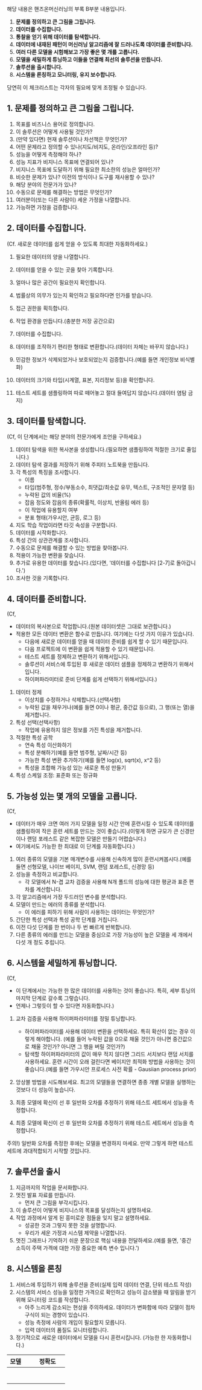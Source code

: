 해당 내용은 핸즈온머신러닝의 부록 B부분 내용입니다.

1. **문제를 정의하고 큰 그림을 그립니다.**
2. **데이터를 수집합니다.**
3. **통찰을 얻기 위해 데이터를 탐색합니다.**
4. **데이터에 내재된 패턴이 머신러닝 알고리즘에 잘 드러나도록 데이터를 준비합니다.**
5. **여러 다른 모델을 시험해보고 가장 좋은 몇 개를 고릅니다.**
6. **모델을 세밀하게 튜닝하고 이들을 연결해 최선의 솔루션을 만듭니다.**
7. **솔루션을 출시합니다.**
8. **시스템을 론칭하고 모니터링, 유지 보수합니다.**

당연히 이 체크리스트는 각자의 필요에 맞게 조정될 수 있습니다.



## 1. 문제를 정의하고 큰 그림을 그립니다.

1. 목표를 비즈니스 용어로 정의합니다.
2. 이 솔루션은 어떻게 사용될 것인가?
3. (만약 있다면) 현재 솔루션이나 차선책은 무엇인가?
4. 어떤 문제라고 정의할 수 있나(지도/비지도, 온라인/오프라인 등)?
5. 성능을 어떻게 측정해야 하나?
6. 성능 지표가 비지니스 목표에 연결되어 있나?
7. 비지니스 목표에 도달하기 위해 필요한 최소한의 성능은 얼마인가?
8. 비슷한 문제가 있나? 이전의 방식이나 도구를 재사용할 수 있나?
9. 해당 분야의 전문가가 있나?
10. 수동으로 문제를 해결하는 방법은 무엇인가?
11. 여러분이(또는 다른 사람이) 세운 가정을 나열합니다.
12. 가능하면 가정을 검증합니다.

## 2. 데이터를 수집합니다.

(Cf. 새로운 데이터를 쉽게 얻을 수 있도록 최대한 자동화하세요.)

1. 필요한 데이터의 양을 나열합니다.
2. 데이터를 얻을 수 있는 곳을 찾아 기록합니다.
3. 얼마나 많은 공간이 필요한지 확인합니다.
4. 법률상의 의무가 있는지 확인하고 필요하다면 인가를 받습니다.
5. 접근 권한을 획득합니다.
6. 작업 환경을 만듭니다.(충분한 저장 공간으로)
7. 데이터를 수집합니다.

8. 데이터를 조작하기 편리한 형태로 변환합니다.(데이터 자체는 바꾸지 않습니다.)
9. 민감한 정보가 삭제되었거나 보호되었는지 검증합니다.(예를 들면 개인정보 비식별화)
10. 데이터의 크기와 타입(시계열, 표본, 지리정보 등)을 확인합니다.
11. 테스트 세트를 샘플링하여 따로 떼어놓고 절대 들여답지 않습니다.(데이터 염탐 금지)

## 3. 데이터를 탐색합니다.

(Cf, 이 단계에서는 해당 분야의 전문가에게 조언을 구하세요.)

1. 데이터 탐색을 위한 복사본을 생성합니다.(필요하면 샘플링하여 적절한 크기로 줄입니다.)
2. 데이터 탐색 결과를 저장하기 위해 주피터 노트북을 만듭니다.
3. 각 특성의 특징을 조사합니다.
   - 이름
   - 타입(범주형, 정수/부동소수, 최댓값/최솟값 유무, 텍스트, 구조적인 문자열 등)
   - 누락된 값의 비율(%)
   - 잡음 정도와 잡음의 종류(확률적, 이상치, 반올림 에러 등)
   - 이 작업에 유용할지 여부
   - 분표 형태(가우시안, 균등, 로그 등)
4. 지도 학습 작업이라면 타깃 속성을 구분합니다.
5. 데이터를 시작화합니다.
6. 특성 간의 상관관계를 조사합니다.
7. 수동으로 문제를 해결할 수 있는 방법을 찾아봅니다.
8. 적용이 가능한 변환을 찾습니다.
9. 추가로 유용한 데이터를 찾습니다.(있다면, '데이터를 수집합니다 [2-7]로 돌아갑니다.')
10. 조사한 것을 기록합니다.

## 4. 데이터를 준비합니다.

(Cf,

- 데이터의 복사본으로 작업합니다.(원본 데이터셋은 그대로 보관합니다.)
- 적용한 모든 데이터 변환은 함수로 만듭니다. 여기에는 다섯 가지 이유가 있습니다.
  - 다음에 새로운 데이터를 얻을 때 데이터 준비를 쉽게 할 수 있기 때문입니다.
  - 다음 프로젝트에 이 변환을 쉽게 적용할 수 있기 때문입니다.
  - 테스트 세트를 정제하고 변환하기 위해서입니다.
  - 솔루션이 서비스에 투입된 후 새로운 데이터 샘플을 정제하고 변환하기 위해서입니다.
  - 하이퍼파라미터로 준비 단계를 쉽게 선택하기 위해서입니다.)

1. 데이터 정제
   - 이상치를 수정하거나 삭제합니다.(선택사항)
   - 누락된 값을 채우거나(예를 들면 0이나 평균, 중간값 등으로), 그 행(또는 열)을 제거합니다.
2. 특성 선택(선택사항)
   - 작업에 유용하지 않은 정보를 가진 특성을 제거합니다.
3. 적절한 특성 공학
   - 연속 특성 이산화하기
   - 특성 분해하기(예를 들면 범주형, 날짜/시간 등)
   - 가능한 특성 변환 추가하기(예를 들면 log(x), sqrt(x), x^2 등)
   - 특성을 조합해 가능성 있는 새로운 특성 만들기
4. 특성 스케일 조정: 표준화 또는 정규화

## 5. 가능성 있는 몇 개의 모델을 고릅니다.

(Cf,

- 데이터가 매우 크면 여러 가지 모델을 일정 시간 안에 훈련시킬 수 있도록 데이터를 샘플링하여 작은 훈련 세트를 만드는 것이 좋습니다.(이렇게 하면 규모가 큰 신경만이나 랜덤 포레스트 같은 복잡한 모델은 만들기 어렵습니다.)
- 여기에서도 가능한 한 최대로 이 단계를 자동화합니다.)

1. 여러 종류의 모델을 기본 매개변수를 사용해 신속하게 많이 훈련시켜봅시다.(예를 들면 선형모델, 나이브 베이지, SVM, 랜덤 포레스트, 신경망 등)
2. 성능을 측정하고 비교합니다.
   - 각 모델에서 N-겹 교차 검증을 사용해 N개 폴드의 성능에 대한 평균과 표준 편차를 계산합니다.
3. 각 알고리즘에서 가장 두드러인 변수를 분석합니다.
4. 모델이 만드는 에러의 종류를 분석합니다.
   - 이 에러를 피하기 위해 사람이 사용하는 데이터는 무엇인가?
5. 간단한 특성 선택과 특성 공학 단계를 거칩니다.
6. 이전 다섯 단계를 한 번이나 두 번 빠르게 반복합니다.
7. 다른 종류의 에러를 만드는 모델을 중심으로 가장 가능성이 높은 모델을 세 개에서 다섯 개 정도 추립니다.

## 6. 시스템을 세밀하게 튜닝합니다.

(Cf, 

- 이 단계에서는 가능한 한 많은 데이터를 사용하는 것이 좋습니다. 특히, 세부 튜닝의 마지막 단계로 갈수록 그렇습니다.
- 언제나 그렇듯이 할 수 있다면 자동화합니다.)

1. 교차 검증을 사용해 하이퍼파라미터를 정밀 튜닝합니다.
   - 하이퍼파라미터를 사용해 데이터 변환을 선택하세요. 특히 확산이 없는 경우 이렇게 해야합니다. (예를 들어 누락된 값을 0으로 채울 것인가 아니면 중간값으로 채울 것인가? 아니면 그 행을 버릴 것인가?)
   - 탐색할 하이퍼파라미터의 값이 매우 적지 않다면 그리드 서치보다 랜덤 서치를 사용하세요. 훈련 시간이 오래 걸린다면 베이지안 최적화 방법을 사용하는 것이 좋습니다.(예를 들면 가우시안 프로세스 사전 확률 - Gausiian process prior)
2. 앙상블 방법을 시도해보세요. 최고의 모델들을 연결하면 종종 개별 모델을 실행하는 것보다 더 성능이 높습니다.
3. 최종 모델에 확신이 선 후 일반화 오차를 추정하기 위해 테스트 세트에서 성능을 측정합니다.

4. 최종 모델에 확신이 선 후 일반화 오차를 추정하기 위해 테스트 세트에서 성능을 측정합니다.

주의!) 일반화 오차를 측정한 후에는 모델을 변경하지 마세요. 만약 그렇게 하면 테스트 세트에 과대적합되기 시작할 것입니다.

## 7. 솔루션을 출시

1. 지금까지의 작업을 문서화합니다.
2. 멋진 발표 자료를 만듭니다.
   - 먼저 큰 그림을 부각시킵니다.
3. 이 솔루션이 어떻게 비지니스의 목표를 달성하는지 설명하세요.
4. 작업 과정에서 알게 된 흥미로운 점들을 잊지 말고 설명하세요.
   - 성공한 것과 그렇지 못한 것을 설명합니다.
   - 우리가 세운 가정과 시스템 제약을 나열합니다.
5. 멋진 그래프나 기억하기 쉬운 문장으로 핵심 내용을 전달하세요.(예를 들면, '중간 소득이 주택 가겍에 대한 가장 중요한 예측 변수 입니다.')

## 8. 시스템을 론칭

1. 서비스에 투입하기 위해 솔루션을 준비(실제 입력 데이터 연결, 단위 테스트 작성)
2. 시스템의 서비스 성능을 일정한 가격으로 확인하고 성능이 감소됐을 때 알림을 받기 위해 모니터링 코드를 작성합니다.
   - 아주 느리게 감소되는 현상을 주의하세요. 데이터가 변화함에 따라 모델이 점차 구식이 되는 경향이 있습니다.
   - 성능 측정에 사람의 개입이 필요할지 모릅니다.
   - 입력 데이터의 품질도 모니터링합니다.
3. 정기적으로 새로운 데이터에서 모델을 다시 훈련시킵니다. (가능한 한 자동화합니다.)







| 모델 |      |      | 정확도 |      |
| ---- | ---- | ---- | ------ | ---- |
|      |      |      |        |      |
|      |      |      |        |      |
|      |      |      |        |      |
|      |      |      |        |      |
|      |      |      |        |      |
|      |      |      |        |      |
|      |      |      |        |      |

